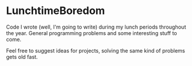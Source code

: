 # LunchtimeBoredom
Code I wrote (well, I'm going to write) during my lunch periods throughout the year. General programming problems and some interesting stuff to come.

Feel free to suggest ideas for projects, solving the same kind of problems gets old fast.
